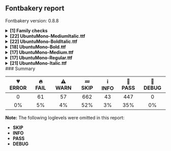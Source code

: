 ## Fontbakery report

Fontbakery version: 0.8.8

<details><summary><b>[1] Family checks</b></summary><div><details><summary>⚠ <b>WARN:</b> Make sure all font files have the same version value. (<a href="https://font-bakery.readthedocs.io/en/latest/fontbakery/profiles/head.html#com.google.fonts/check/family/equal_font_versions">com.google.fonts/check/family/equal_font_versions</a>)</summary><div>


* ⚠ **WARN** Version info differs among font files of the same font project.
These were the version values found:
* fonts/ttf/UbuntuMono-MediumItalic.ttf: 0.00799560546875
* fonts/ttf/UbuntuMono-BoldItalic.ttf: 0.00799560546875
* fonts/ttf/UbuntuMono-Bold.ttf: 0.839996337890625
* fonts/ttf/UbuntuMono-Medium.ttf: 0.839996337890625
* fonts/ttf/UbuntuMono-Regular.ttf: 0.839996337890625
* fonts/ttf/UbuntuMono-Italic.ttf: 0.00799560546875
 [code: mismatch]
</div></details><br></div></details><details><summary><b>[22] UbuntuMono-MediumItalic.ttf</b></summary><div><details><summary>🔥 <b>FAIL:</b> Checking OS/2 fsType does not impose restrictions. (<a href="https://font-bakery.readthedocs.io/en/latest/fontbakery/profiles/googlefonts.html#com.google.fonts/check/fstype">com.google.fonts/check/fstype</a>)</summary><div>


* 🔥 **FAIL** In this font fsType is set to 8 meaning that:
The font may be embedded but must only be installed temporarily on other systems.

No such DRM restrictions can be enabled on the Google Fonts collection, so the fsType field must be set to zero (Installable Embedding) instead. [code: drm]
</div></details><details><summary>🔥 <b>FAIL:</b> Version format is correct in 'name' table? (<a href="https://font-bakery.readthedocs.io/en/latest/fontbakery/profiles/googlefonts.html#com.google.fonts/check/name/version_format">com.google.fonts/check/name/version_format</a>)</summary><div>


* 🔥 **FAIL** The NameID.VERSION_STRING (nameID=5) value must follow the pattern "Version X.Y" with X.Y greater than or equal to 1.000. Current version string is: "Version 0.80; ttfautohint (v1.8.4.7-5d5b)" [code: bad-version-strings]
</div></details><details><summary>🔥 <b>FAIL:</b> Copyright notices match canonical pattern in fonts (<a href="https://font-bakery.readthedocs.io/en/latest/fontbakery/profiles/googlefonts.html#com.google.fonts/check/font_copyright">com.google.fonts/check/font_copyright</a>)</summary><div>


* 🔥 **FAIL** Name Table entry: Copyright notices should match a pattern similar to: "Copyright 2019 The Familyname Project Authors (git url)"
But instead we have got:
"Copyright 2011 Canonical Ltd.  Licensed under the Ubuntu Font Licence 1.0" [code: bad-notice-format]
</div></details><details><summary>🔥 <b>FAIL:</b> Check name table: FONT_FAMILY_NAME entries. (<a href="https://font-bakery.readthedocs.io/en/latest/fontbakery/profiles/googlefonts.html#com.google.fonts/check/name/familyname">com.google.fonts/check/name/familyname</a>)</summary><div>


* 🔥 **FAIL** Entry [FONT_FAMILY_NAME(1):WINDOWS(3)] on the "name" table: Expected "Ubuntu Mono Medium" but got "Ubuntu Mono Italic Medium". [code: mismatch]
</div></details><details><summary>🔥 <b>FAIL:</b> Check name table: FULL_FONT_NAME entries. (<a href="https://font-bakery.readthedocs.io/en/latest/fontbakery/profiles/googlefonts.html#com.google.fonts/check/name/fullfontname">com.google.fonts/check/name/fullfontname</a>)</summary><div>


* 🔥 **FAIL** [FULL_FONT_NAME(4):WINDOWS(3)]
Expected: "Ubuntu Mono Medium Italic"
But got:  "Ubuntu Mono Italic Medium Italic" [code: bad-entry]
</div></details><details><summary>🔥 <b>FAIL:</b> Check name table: POSTSCRIPT_NAME entries. (<a href="https://font-bakery.readthedocs.io/en/latest/fontbakery/profiles/googlefonts.html#com.google.fonts/check/name/postscriptname">com.google.fonts/check/name/postscriptname</a>)</summary><div>


* 🔥 **FAIL** [POSTSCRIPT_NAME(6):WINDOWS(3)]
Expected: "UbuntuMono-MediumItalic"
But got:  "UbuntuMonoItalic-MediumItalic" [code: bad-entry]
</div></details><details><summary>🔥 <b>FAIL:</b> Check name table: TYPOGRAPHIC_FAMILY_NAME entries. (<a href="https://font-bakery.readthedocs.io/en/latest/fontbakery/profiles/googlefonts.html#com.google.fonts/check/name/typographicfamilyname">com.google.fonts/check/name/typographicfamilyname</a>)</summary><div>


* 🔥 **FAIL** [TYPOGRAPHIC_FAMILY_NAME(16):WINDOWS(3)]
Expected: "Ubuntu Mono"
But got:  "Ubuntu Mono Italic". [code: non-ribbi-bad-value]
</div></details><details><summary>🔥 <b>FAIL:</b> Check if the vertical metrics of a family are similar to the same family hosted on Google Fonts. (<a href="https://font-bakery.readthedocs.io/en/latest/fontbakery/profiles/googlefonts.html#com.google.fonts/check/vertical_metrics_regressions">com.google.fonts/check/vertical_metrics_regressions</a>)</summary><div>


* 🔥 **FAIL** Ubuntu Mono Regular: OS/2 sTypoAscender is 693 when it should be 830 [code: bad-typo-ascender]
* 🔥 **FAIL** Ubuntu Mono Regular: OS/2 sTypoDescender is -165 when it should be -170 [code: bad-typo-descender]
</div></details><details><summary>🔥 <b>FAIL:</b> OS/2.fsSelection bit 7 (USE_TYPO_METRICS) is set in all fonts. (<a href="https://font-bakery.readthedocs.io/en/latest/fontbakery/profiles/googlefonts.html#com.google.fonts/check/os2/use_typo_metrics">com.google.fonts/check/os2/use_typo_metrics</a>)</summary><div>


* 🔥 **FAIL** OS/2.fsSelection bit 7 (USE_TYPO_METRICS) wasNOT set in the following fonts: ['fonts/ttf/UbuntuMono-MediumItalic.ttf', 'fonts/ttf/UbuntuMono-BoldItalic.ttf', 'fonts/ttf/UbuntuMono-Bold.ttf', 'fonts/ttf/UbuntuMono-Medium.ttf', 'fonts/ttf/UbuntuMono-Regular.ttf', 'fonts/ttf/UbuntuMono-Italic.ttf']. [code: missing-os2-fsselection-bit7]
</div></details><details><summary>🔥 <b>FAIL:</b> Checking OS/2 usWinAscent & usWinDescent. (<a href="https://font-bakery.readthedocs.io/en/latest/fontbakery/profiles/universal.html#com.google.fonts/check/family/win_ascent_and_descent">com.google.fonts/check/family/win_ascent_and_descent</a>)</summary><div>


* 🔥 **FAIL** OS/2.usWinAscent value should be equal or greater than 852, but got 830 instead [code: ascent]
* 🔥 **FAIL** OS/2.usWinDescent value should be equal or greater than 172, but got 170 instead. [code: descent]
</div></details><details><summary>🔥 <b>FAIL:</b> Checking OS/2 Metrics match hhea Metrics. (<a href="https://font-bakery.readthedocs.io/en/latest/fontbakery/profiles/universal.html#com.google.fonts/check/os2_metrics_match_hhea">com.google.fonts/check/os2_metrics_match_hhea</a>)</summary><div>


* 🔥 **FAIL** OS/2 sTypoAscender (693) and hhea ascent (830) must be equal. [code: ascender]
</div></details><details><summary>🔥 <b>FAIL:</b> Checking font version fields (head and name table). (<a href="https://font-bakery.readthedocs.io/en/latest/fontbakery/profiles/head.html#com.google.fonts/check/font_version">com.google.fonts/check/font_version</a>)</summary><div>


* 🔥 **FAIL** head version is "0.00800" while name version string (for platform 3, encoding 1) is "Version 0.80; ttfautohint (v1.8.4.7-5d5b)". [code: mismatch]
</div></details><details><summary>🔥 <b>FAIL:</b> Checking correctness of monospaced metadata. (<a href="https://font-bakery.readthedocs.io/en/latest/fontbakery/profiles/name.html#com.google.fonts/check/monospace">com.google.fonts/check/monospace</a>)</summary><div>


* 🔥 **FAIL** On monospaced fonts, the value of post.isFixedPitch must be set to a non-zero value (meaning 'fixed width monospaced'), but got 0 instead. [code: mono-bad-post-isFixedPitch]
* 🔥 **FAIL** The PANOSE numbers are incorrect for a monospaced font. Note: Family Type is set to 0, which does not seem right. [code: mono-bad-panose]
</div></details><details><summary>⚠ <b>WARN:</b> Combined length of family and style must not exceed 27 characters. (<a href="https://font-bakery.readthedocs.io/en/latest/fontbakery/profiles/googlefonts.html#com.google.fonts/check/name/family_and_style_max_length">com.google.fonts/check/name/family_and_style_max_length</a>)</summary><div>


* ⚠ **WARN** The combined length of family and style exceeds 27 chars in the following 'WINDOWS' entries:
 FONT_FAMILY_NAME = 'Ubuntu Mono Italic Medium' / SUBFAMILY_NAME = 'Italic'

Please take a look at the conversation at https://github.com/googlefonts/fontbakery/issues/2179 in order to understand the reasoning behind these name table records max-length criteria. [code: too-long]
</div></details><details><summary>⚠ <b>WARN:</b> Ensure fonts have ScriptLangTags declared on the 'meta' table. (<a href="https://font-bakery.readthedocs.io/en/latest/fontbakery/profiles/googlefonts.html#com.google.fonts/check/meta/script_lang_tags">com.google.fonts/check/meta/script_lang_tags</a>)</summary><div>


* ⚠ **WARN** This font file does not have a 'meta' table. [code: lacks-meta-table]
</div></details><details><summary>⚠ <b>WARN:</b> Check font contains no unreachable glyphs (<a href="https://font-bakery.readthedocs.io/en/latest/fontbakery/profiles/universal.html#com.google.fonts/check/unreachable_glyphs">com.google.fonts/check/unreachable_glyphs</a>)</summary><div>


* ⚠ **WARN** The following glyphs could not be reached by codepoint or substitution rules:
	- uni1F8E.alt
	- uni1F9C.alt
	- kgreenlandic.case
	- Questiondown
	- circumflex.asc
	- uni256A.001
	- uni1F8C.alt
	- uni1FAC.alt
	- uni1FCC.alt
	- uni1F88.alt 
	- And 52 more.

Use -F or --full-lists to disable shortening of long lists.
 [code: unreachable-glyphs]
</div></details><details><summary>⚠ <b>WARN:</b> Check if each glyph has the recommended amount of contours. (<a href="https://font-bakery.readthedocs.io/en/latest/fontbakery/profiles/universal.html#com.google.fonts/check/contour_count">com.google.fonts/check/contour_count</a>)</summary><div>


* ⚠ **WARN** This font has a 'Soft Hyphen' character (codepoint 0x00AD) which is supposed to be zero-width and invisible, and is used to mark a hyphenation possibility within a word in the absence of or overriding dictionary hyphenation. It is mostly an obsolete mechanism now, and the character is only included in fonts for legacy codepage coverage. [code: softhyphen]
* ⚠ **WARN** This check inspects the glyph outlines and detects the total number of contours in each of them. The expected values are infered from the typical ammounts of contours observed in a large collection of reference font families. The divergences listed below may simply indicate a significantly different design on some of your glyphs. On the other hand, some of these may flag actual bugs in the font such as glyphs mapped to an incorrect codepoint. Please consider reviewing the design and codepoint assignment of these to make sure they are correct.

The following glyphs do not have the recommended number of contours:

	- Glyph name: uni00AD	Contours detected: 1	Expected: 0 
	- And Glyph name: uni00AD	Contours detected: 1	Expected: 0
 [code: contour-count]
</div></details><details><summary>⚠ <b>WARN:</b> Checking Vertical Metric Linegaps. (<a href="https://font-bakery.readthedocs.io/en/latest/fontbakery/profiles/hhea.html#com.google.fonts/check/linegaps">com.google.fonts/check/linegaps</a>)</summary><div>


* ⚠ **WARN** OS/2 sTypoLineGap is not equal to 0. [code: OS/2]
</div></details><details><summary>⚠ <b>WARN:</b> Check glyphs in mark glyph class are non-spacing. (<a href="https://font-bakery.readthedocs.io/en/latest/fontbakery/profiles/gdef.html#com.google.fonts/check/gdef_spacing_marks">com.google.fonts/check/gdef_spacing_marks</a>)</summary><div>


* ⚠ **WARN** The following spacing glyphs may be in the GDEF mark glyph class by mistake:
	 breve_inverted (U+0311) [code: spacing-mark-glyphs]
</div></details><details><summary>⚠ <b>WARN:</b> Does GPOS table have kerning information? This check skips monospaced fonts as defined by post.isFixedPitch value (<a href="https://font-bakery.readthedocs.io/en/latest/fontbakery/profiles/gpos.html#com.google.fonts/check/gpos_kerning_info">com.google.fonts/check/gpos_kerning_info</a>)</summary><div>


* ⚠ **WARN** GPOS table lacks kerning information. [code: lacks-kern-info]
</div></details><details><summary>⚠ <b>WARN:</b> Do any segments have colinear vectors? (<a href="https://font-bakery.readthedocs.io/en/latest/fontbakery/profiles/<Section: Outline Correctness Checks>.html#com.google.fonts/check/outline_colinear_vectors">com.google.fonts/check/outline_colinear_vectors</a>)</summary><div>


* ⚠ **WARN** The following glyphs have colinear vectors:
	* uni01CA (U+01CA): L<<175.0,412.0>--<140.0,252.0>> -> L<<140.0,252.0>--<79.0,0.0>>
	* uni01CA (U+01CA): L<<233.0,223.0>--<267.0,382.0>> -> L<<267.0,382.0>--<324.0,619.0>>
	* uni01CB (U+01CB): L<<184.0,412.0>--<149.0,250.0>> -> L<<149.0,250.0>--<88.0,0.0>> and uni01CB (U+01CB): L<<242.0,223.0>--<275.0,377.0>> -> L<<275.0,377.0>--<333.0,619.0>> [code: found-colinear-vectors]
</div></details><details><summary>⚠ <b>WARN:</b> Do outlines contain any jaggy segments? (<a href="https://font-bakery.readthedocs.io/en/latest/fontbakery/profiles/<Section: Outline Correctness Checks>.html#com.google.fonts/check/outline_jaggy_segments">com.google.fonts/check/outline_jaggy_segments</a>)</summary><div>


* ⚠ **WARN** The following glyphs have jaggy segments:
	* uni01CA (U+01CA): B<<175.5,269.5>-<175.0,335.0>-<175.0,412.0>>/L<<175.0,412.0>--<140.0,252.0>> = 12.33908727832618
	* uni01CA (U+01CA): L<<223.0,619.0>--<233.0,223.0>>/L<<233.0,223.0>--<267.0,382.0>> = 13.516701175961831
	* uni01CB (U+01CB): B<<184.5,269.5>-<184.0,335.0>-<184.0,412.0>>/L<<184.0,412.0>--<149.0,250.0>> = 12.19133647060236 and uni01CB (U+01CB): L<<232.0,619.0>--<242.0,223.0>>/L<<242.0,223.0>--<275.0,377.0>> = 13.541312763586014 [code: found-jaggy-segments]
</div></details><br></div></details><details><summary><b>[22] UbuntuMono-BoldItalic.ttf</b></summary><div><details><summary>🔥 <b>FAIL:</b> Checking OS/2 fsType does not impose restrictions. (<a href="https://font-bakery.readthedocs.io/en/latest/fontbakery/profiles/googlefonts.html#com.google.fonts/check/fstype">com.google.fonts/check/fstype</a>)</summary><div>


* 🔥 **FAIL** In this font fsType is set to 8 meaning that:
The font may be embedded but must only be installed temporarily on other systems.

No such DRM restrictions can be enabled on the Google Fonts collection, so the fsType field must be set to zero (Installable Embedding) instead. [code: drm]
</div></details><details><summary>🔥 <b>FAIL:</b> Version format is correct in 'name' table? (<a href="https://font-bakery.readthedocs.io/en/latest/fontbakery/profiles/googlefonts.html#com.google.fonts/check/name/version_format">com.google.fonts/check/name/version_format</a>)</summary><div>


* 🔥 **FAIL** The NameID.VERSION_STRING (nameID=5) value must follow the pattern "Version X.Y" with X.Y greater than or equal to 1.000. Current version string is: "Version 0.80; ttfautohint (v1.8.4.7-5d5b)" [code: bad-version-strings]
</div></details><details><summary>🔥 <b>FAIL:</b> Copyright notices match canonical pattern in fonts (<a href="https://font-bakery.readthedocs.io/en/latest/fontbakery/profiles/googlefonts.html#com.google.fonts/check/font_copyright">com.google.fonts/check/font_copyright</a>)</summary><div>


* 🔥 **FAIL** Name Table entry: Copyright notices should match a pattern similar to: "Copyright 2019 The Familyname Project Authors (git url)"
But instead we have got:
"Copyright 2011 Canonical Ltd.  Licensed under the Ubuntu Font Licence 1.0" [code: bad-notice-format]
</div></details><details><summary>🔥 <b>FAIL:</b> Check name table: FONT_FAMILY_NAME entries. (<a href="https://font-bakery.readthedocs.io/en/latest/fontbakery/profiles/googlefonts.html#com.google.fonts/check/name/familyname">com.google.fonts/check/name/familyname</a>)</summary><div>


* 🔥 **FAIL** Entry [FONT_FAMILY_NAME(1):WINDOWS(3)] on the "name" table: Expected "Ubuntu Mono" but got "Ubuntu Mono Italic". [code: mismatch]
</div></details><details><summary>🔥 <b>FAIL:</b> Check name table: FULL_FONT_NAME entries. (<a href="https://font-bakery.readthedocs.io/en/latest/fontbakery/profiles/googlefonts.html#com.google.fonts/check/name/fullfontname">com.google.fonts/check/name/fullfontname</a>)</summary><div>


* 🔥 **FAIL** [FULL_FONT_NAME(4):WINDOWS(3)]
Expected: "Ubuntu Mono Bold Italic"
But got:  "Ubuntu Mono Italic Bold Italic" [code: bad-entry]
</div></details><details><summary>🔥 <b>FAIL:</b> Check name table: POSTSCRIPT_NAME entries. (<a href="https://font-bakery.readthedocs.io/en/latest/fontbakery/profiles/googlefonts.html#com.google.fonts/check/name/postscriptname">com.google.fonts/check/name/postscriptname</a>)</summary><div>


* 🔥 **FAIL** [POSTSCRIPT_NAME(6):WINDOWS(3)]
Expected: "UbuntuMono-BoldItalic"
But got:  "UbuntuMonoItalic-BoldItalic" [code: bad-entry]
</div></details><details><summary>🔥 <b>FAIL:</b> Check if the vertical metrics of a family are similar to the same family hosted on Google Fonts. (<a href="https://font-bakery.readthedocs.io/en/latest/fontbakery/profiles/googlefonts.html#com.google.fonts/check/vertical_metrics_regressions">com.google.fonts/check/vertical_metrics_regressions</a>)</summary><div>


* 🔥 **FAIL** Ubuntu Mono Regular: OS/2 sTypoAscender is 693 when it should be 830 [code: bad-typo-ascender]
* 🔥 **FAIL** Ubuntu Mono Regular: OS/2 sTypoDescender is -165 when it should be -170 [code: bad-typo-descender]
</div></details><details><summary>🔥 <b>FAIL:</b> OS/2.fsSelection bit 7 (USE_TYPO_METRICS) is set in all fonts. (<a href="https://font-bakery.readthedocs.io/en/latest/fontbakery/profiles/googlefonts.html#com.google.fonts/check/os2/use_typo_metrics">com.google.fonts/check/os2/use_typo_metrics</a>)</summary><div>


* 🔥 **FAIL** OS/2.fsSelection bit 7 (USE_TYPO_METRICS) wasNOT set in the following fonts: ['fonts/ttf/UbuntuMono-MediumItalic.ttf', 'fonts/ttf/UbuntuMono-BoldItalic.ttf', 'fonts/ttf/UbuntuMono-Bold.ttf', 'fonts/ttf/UbuntuMono-Medium.ttf', 'fonts/ttf/UbuntuMono-Regular.ttf', 'fonts/ttf/UbuntuMono-Italic.ttf']. [code: missing-os2-fsselection-bit7]
</div></details><details><summary>🔥 <b>FAIL:</b> Checking OS/2 usWinAscent & usWinDescent. (<a href="https://font-bakery.readthedocs.io/en/latest/fontbakery/profiles/universal.html#com.google.fonts/check/family/win_ascent_and_descent">com.google.fonts/check/family/win_ascent_and_descent</a>)</summary><div>


* 🔥 **FAIL** OS/2.usWinAscent value should be equal or greater than 852, but got 830 instead [code: ascent]
* 🔥 **FAIL** OS/2.usWinDescent value should be equal or greater than 172, but got 170 instead. [code: descent]
</div></details><details><summary>🔥 <b>FAIL:</b> Checking OS/2 Metrics match hhea Metrics. (<a href="https://font-bakery.readthedocs.io/en/latest/fontbakery/profiles/universal.html#com.google.fonts/check/os2_metrics_match_hhea">com.google.fonts/check/os2_metrics_match_hhea</a>)</summary><div>


* 🔥 **FAIL** OS/2 sTypoAscender (693) and hhea ascent (830) must be equal. [code: ascender]
</div></details><details><summary>🔥 <b>FAIL:</b> Checking font version fields (head and name table). (<a href="https://font-bakery.readthedocs.io/en/latest/fontbakery/profiles/head.html#com.google.fonts/check/font_version">com.google.fonts/check/font_version</a>)</summary><div>


* 🔥 **FAIL** head version is "0.00800" while name version string (for platform 3, encoding 1) is "Version 0.80; ttfautohint (v1.8.4.7-5d5b)". [code: mismatch]
</div></details><details><summary>🔥 <b>FAIL:</b> Checking correctness of monospaced metadata. (<a href="https://font-bakery.readthedocs.io/en/latest/fontbakery/profiles/name.html#com.google.fonts/check/monospace">com.google.fonts/check/monospace</a>)</summary><div>


* 🔥 **FAIL** On monospaced fonts, the value of post.isFixedPitch must be set to a non-zero value (meaning 'fixed width monospaced'), but got 0 instead. [code: mono-bad-post-isFixedPitch]
* 🔥 **FAIL** The PANOSE numbers are incorrect for a monospaced font. Note: Family Type is set to 0, which does not seem right. [code: mono-bad-panose]
</div></details><details><summary>⚠ <b>WARN:</b> Glyphs are similiar to Google Fonts version? (<a href="https://font-bakery.readthedocs.io/en/latest/fontbakery/profiles/googlefonts.html#com.google.fonts/check/production_glyphs_similarity">com.google.fonts/check/production_glyphs_similarity</a>)</summary><div>


* ⚠ **WARN** Following glyphs differ greatly from Google Fonts version:
	* uniEFFD
</div></details><details><summary>⚠ <b>WARN:</b> Combined length of family and style must not exceed 27 characters. (<a href="https://font-bakery.readthedocs.io/en/latest/fontbakery/profiles/googlefonts.html#com.google.fonts/check/name/family_and_style_max_length">com.google.fonts/check/name/family_and_style_max_length</a>)</summary><div>


* ⚠ **WARN** The combined length of family and style exceeds 27 chars in the following 'WINDOWS' entries:
 FONT_FAMILY_NAME = 'Ubuntu Mono Italic' / SUBFAMILY_NAME = 'Bold Italic'

Please take a look at the conversation at https://github.com/googlefonts/fontbakery/issues/2179 in order to understand the reasoning behind these name table records max-length criteria. [code: too-long]
</div></details><details><summary>⚠ <b>WARN:</b> Ensure fonts have ScriptLangTags declared on the 'meta' table. (<a href="https://font-bakery.readthedocs.io/en/latest/fontbakery/profiles/googlefonts.html#com.google.fonts/check/meta/script_lang_tags">com.google.fonts/check/meta/script_lang_tags</a>)</summary><div>


* ⚠ **WARN** This font file does not have a 'meta' table. [code: lacks-meta-table]
</div></details><details><summary>⚠ <b>WARN:</b> Check font contains no unreachable glyphs (<a href="https://font-bakery.readthedocs.io/en/latest/fontbakery/profiles/universal.html#com.google.fonts/check/unreachable_glyphs">com.google.fonts/check/unreachable_glyphs</a>)</summary><div>


* ⚠ **WARN** The following glyphs could not be reached by codepoint or substitution rules:
	- uni1F8E.alt
	- uni1F9C.alt
	- kgreenlandic.case
	- Questiondown
	- circumflex.asc
	- uni256A.001
	- uni1F8C.alt
	- uni1FAC.alt
	- uni1FCC.alt
	- uni1F88.alt 
	- And 52 more.

Use -F or --full-lists to disable shortening of long lists.
 [code: unreachable-glyphs]
</div></details><details><summary>⚠ <b>WARN:</b> Check if each glyph has the recommended amount of contours. (<a href="https://font-bakery.readthedocs.io/en/latest/fontbakery/profiles/universal.html#com.google.fonts/check/contour_count">com.google.fonts/check/contour_count</a>)</summary><div>


* ⚠ **WARN** This font has a 'Soft Hyphen' character (codepoint 0x00AD) which is supposed to be zero-width and invisible, and is used to mark a hyphenation possibility within a word in the absence of or overriding dictionary hyphenation. It is mostly an obsolete mechanism now, and the character is only included in fonts for legacy codepage coverage. [code: softhyphen]
* ⚠ **WARN** This check inspects the glyph outlines and detects the total number of contours in each of them. The expected values are infered from the typical ammounts of contours observed in a large collection of reference font families. The divergences listed below may simply indicate a significantly different design on some of your glyphs. On the other hand, some of these may flag actual bugs in the font such as glyphs mapped to an incorrect codepoint. Please consider reviewing the design and codepoint assignment of these to make sure they are correct.

The following glyphs do not have the recommended number of contours:

	- Glyph name: uni00AD	Contours detected: 1	Expected: 0 
	- And Glyph name: uni00AD	Contours detected: 1	Expected: 0
 [code: contour-count]
</div></details><details><summary>⚠ <b>WARN:</b> Checking Vertical Metric Linegaps. (<a href="https://font-bakery.readthedocs.io/en/latest/fontbakery/profiles/hhea.html#com.google.fonts/check/linegaps">com.google.fonts/check/linegaps</a>)</summary><div>


* ⚠ **WARN** OS/2 sTypoLineGap is not equal to 0. [code: OS/2]
</div></details><details><summary>⚠ <b>WARN:</b> Check glyphs in mark glyph class are non-spacing. (<a href="https://font-bakery.readthedocs.io/en/latest/fontbakery/profiles/gdef.html#com.google.fonts/check/gdef_spacing_marks">com.google.fonts/check/gdef_spacing_marks</a>)</summary><div>


* ⚠ **WARN** The following spacing glyphs may be in the GDEF mark glyph class by mistake:
	 breve_inverted (U+0311) [code: spacing-mark-glyphs]
</div></details><details><summary>⚠ <b>WARN:</b> Does GPOS table have kerning information? This check skips monospaced fonts as defined by post.isFixedPitch value (<a href="https://font-bakery.readthedocs.io/en/latest/fontbakery/profiles/gpos.html#com.google.fonts/check/gpos_kerning_info">com.google.fonts/check/gpos_kerning_info</a>)</summary><div>


* ⚠ **WARN** GPOS table lacks kerning information. [code: lacks-kern-info]
</div></details><details><summary>⚠ <b>WARN:</b> Do any segments have colinear vectors? (<a href="https://font-bakery.readthedocs.io/en/latest/fontbakery/profiles/<Section: Outline Correctness Checks>.html#com.google.fonts/check/outline_colinear_vectors">com.google.fonts/check/outline_colinear_vectors</a>)</summary><div>


* ⚠ **WARN** The following glyphs have colinear vectors:
	* uni01CA (U+01CA): L<<179.0,393.0>--<145.0,253.0>> -> L<<145.0,253.0>--<84.0,0.0>>
	* uni01CA (U+01CA): L<<227.0,256.0>--<260.0,396.0>> -> L<<260.0,396.0>--<313.0,619.0>>
	* uni01CB (U+01CB): L<<188.0,393.0>--<153.0,249.0>> -> L<<153.0,249.0>--<93.0,0.0>> and uni01CB (U+01CB): L<<236.0,256.0>--<267.0,386.0>> -> L<<267.0,386.0>--<322.0,619.0>> [code: found-colinear-vectors]
</div></details><details><summary>⚠ <b>WARN:</b> Do outlines contain any jaggy segments? (<a href="https://font-bakery.readthedocs.io/en/latest/fontbakery/profiles/<Section: Outline Correctness Checks>.html#com.google.fonts/check/outline_jaggy_segments">com.google.fonts/check/outline_jaggy_segments</a>)</summary><div>


* ⚠ **WARN** The following glyphs have jaggy segments:
	* M (U+004D): B<<409.0,243.5>-<440.0,365.0>-<471.0,486.0>>/L<<471.0,486.0>--<333.0,219.0>> = 12.962357976988338
	* Mu (U+039C): B<<409.0,243.5>-<440.0,365.0>-<471.0,486.0>>/L<<471.0,486.0>--<333.0,219.0>> = 12.962357976988338
	* W (U+0057): B<<206.5,376.5>-<176.0,255.0>-<145.0,133.0>>/B<<145.0,133.0>-<180.0,200.0>-<214.0,266.5>> = 13.324993848147084
	* Wacute (U+1E82): B<<206.5,376.5>-<176.0,255.0>-<145.0,133.0>>/B<<145.0,133.0>-<180.0,200.0>-<214.0,266.5>> = 13.324993848147084
	* Wcircumflex (U+0174): B<<206.5,376.5>-<176.0,255.0>-<145.0,133.0>>/B<<145.0,133.0>-<180.0,200.0>-<214.0,266.5>> = 13.324993848147084
	* Wdieresis (U+1E84): B<<206.5,376.5>-<176.0,255.0>-<145.0,133.0>>/B<<145.0,133.0>-<180.0,200.0>-<214.0,266.5>> = 13.324993848147084
	* Wgrave (U+1E80): B<<206.5,376.5>-<176.0,255.0>-<145.0,133.0>>/B<<145.0,133.0>-<180.0,200.0>-<214.0,266.5>> = 13.324993848147084
	* uni01CA (U+01CA): B<<176.0,284.5>-<177.0,332.0>-<179.0,393.0>>/L<<179.0,393.0>--<145.0,253.0>> = 11.772541687471604
	* uni01CB (U+01CB): B<<185.0,284.5>-<186.0,332.0>-<188.0,393.0>>/L<<188.0,393.0>--<153.0,249.0>> = 11.78327625962009
	* uni041C (U+041C): B<<409.0,243.5>-<440.0,365.0>-<471.0,486.0>>/L<<471.0,486.0>--<333.0,219.0>> = 12.962357976988338 and 11 more.

Use -F or --full-lists to disable shortening of long lists. [code: found-jaggy-segments]
</div></details><br></div></details><details><summary><b>[18] UbuntuMono-Bold.ttf</b></summary><div><details><summary>🔥 <b>FAIL:</b> Checking OS/2 fsType does not impose restrictions. (<a href="https://font-bakery.readthedocs.io/en/latest/fontbakery/profiles/googlefonts.html#com.google.fonts/check/fstype">com.google.fonts/check/fstype</a>)</summary><div>


* 🔥 **FAIL** In this font fsType is set to 8 meaning that:
The font may be embedded but must only be installed temporarily on other systems.

No such DRM restrictions can be enabled on the Google Fonts collection, so the fsType field must be set to zero (Installable Embedding) instead. [code: drm]
</div></details><details><summary>🔥 <b>FAIL:</b> Version format is correct in 'name' table? (<a href="https://font-bakery.readthedocs.io/en/latest/fontbakery/profiles/googlefonts.html#com.google.fonts/check/name/version_format">com.google.fonts/check/name/version_format</a>)</summary><div>


* 🔥 **FAIL** The NameID.VERSION_STRING (nameID=5) value must follow the pattern "Version X.Y" with X.Y greater than or equal to 1.000. Current version string is: "Version 0.840; ttfautohint (v1.8.4.7-5d5b)" [code: bad-version-strings]
</div></details><details><summary>🔥 <b>FAIL:</b> Copyright notices match canonical pattern in fonts (<a href="https://font-bakery.readthedocs.io/en/latest/fontbakery/profiles/googlefonts.html#com.google.fonts/check/font_copyright">com.google.fonts/check/font_copyright</a>)</summary><div>


* 🔥 **FAIL** Name Table entry: Copyright notices should match a pattern similar to: "Copyright 2019 The Familyname Project Authors (git url)"
But instead we have got:
"Copyright 2011 Canonical Ltd.  Licensed under the Ubuntu Font Licence 1.0" [code: bad-notice-format]
</div></details><details><summary>🔥 <b>FAIL:</b> Check if the vertical metrics of a family are similar to the same family hosted on Google Fonts. (<a href="https://font-bakery.readthedocs.io/en/latest/fontbakery/profiles/googlefonts.html#com.google.fonts/check/vertical_metrics_regressions">com.google.fonts/check/vertical_metrics_regressions</a>)</summary><div>


* 🔥 **FAIL** Ubuntu Mono Regular: OS/2 sTypoAscender is 693 when it should be 830 [code: bad-typo-ascender]
* 🔥 **FAIL** Ubuntu Mono Regular: OS/2 sTypoDescender is -165 when it should be -170 [code: bad-typo-descender]
</div></details><details><summary>🔥 <b>FAIL:</b> OS/2.fsSelection bit 7 (USE_TYPO_METRICS) is set in all fonts. (<a href="https://font-bakery.readthedocs.io/en/latest/fontbakery/profiles/googlefonts.html#com.google.fonts/check/os2/use_typo_metrics">com.google.fonts/check/os2/use_typo_metrics</a>)</summary><div>


* 🔥 **FAIL** OS/2.fsSelection bit 7 (USE_TYPO_METRICS) wasNOT set in the following fonts: ['fonts/ttf/UbuntuMono-MediumItalic.ttf', 'fonts/ttf/UbuntuMono-BoldItalic.ttf', 'fonts/ttf/UbuntuMono-Bold.ttf', 'fonts/ttf/UbuntuMono-Medium.ttf', 'fonts/ttf/UbuntuMono-Regular.ttf', 'fonts/ttf/UbuntuMono-Italic.ttf']. [code: missing-os2-fsselection-bit7]
</div></details><details><summary>🔥 <b>FAIL:</b> Checking OS/2 usWinAscent & usWinDescent. (<a href="https://font-bakery.readthedocs.io/en/latest/fontbakery/profiles/universal.html#com.google.fonts/check/family/win_ascent_and_descent">com.google.fonts/check/family/win_ascent_and_descent</a>)</summary><div>


* 🔥 **FAIL** OS/2.usWinAscent value should be equal or greater than 852, but got 830 instead [code: ascent]
* 🔥 **FAIL** OS/2.usWinDescent value should be equal or greater than 172, but got 170 instead. [code: descent]
</div></details><details><summary>🔥 <b>FAIL:</b> Checking OS/2 Metrics match hhea Metrics. (<a href="https://font-bakery.readthedocs.io/en/latest/fontbakery/profiles/universal.html#com.google.fonts/check/os2_metrics_match_hhea">com.google.fonts/check/os2_metrics_match_hhea</a>)</summary><div>


* 🔥 **FAIL** OS/2 sTypoAscender (693) and hhea ascent (830) must be equal. [code: ascender]
</div></details><details><summary>🔥 <b>FAIL:</b> Checking correctness of monospaced metadata. (<a href="https://font-bakery.readthedocs.io/en/latest/fontbakery/profiles/name.html#com.google.fonts/check/monospace">com.google.fonts/check/monospace</a>)</summary><div>


* 🔥 **FAIL** On monospaced fonts, the value of post.isFixedPitch must be set to a non-zero value (meaning 'fixed width monospaced'), but got 0 instead. [code: mono-bad-post-isFixedPitch]
* 🔥 **FAIL** The PANOSE numbers are incorrect for a monospaced font. Note: Family Type is set to 0, which does not seem right. [code: mono-bad-panose]
</div></details><details><summary>⚠ <b>WARN:</b> Glyphs are similiar to Google Fonts version? (<a href="https://font-bakery.readthedocs.io/en/latest/fontbakery/profiles/googlefonts.html#com.google.fonts/check/production_glyphs_similarity">com.google.fonts/check/production_glyphs_similarity</a>)</summary><div>


* ⚠ **WARN** Following glyphs differ greatly from Google Fonts version:
	* uni04B4 and uniEFFD
</div></details><details><summary>⚠ <b>WARN:</b> Ensure fonts have ScriptLangTags declared on the 'meta' table. (<a href="https://font-bakery.readthedocs.io/en/latest/fontbakery/profiles/googlefonts.html#com.google.fonts/check/meta/script_lang_tags">com.google.fonts/check/meta/script_lang_tags</a>)</summary><div>


* ⚠ **WARN** This font file does not have a 'meta' table. [code: lacks-meta-table]
</div></details><details><summary>⚠ <b>WARN:</b> Check font contains no unreachable glyphs (<a href="https://font-bakery.readthedocs.io/en/latest/fontbakery/profiles/universal.html#com.google.fonts/check/unreachable_glyphs">com.google.fonts/check/unreachable_glyphs</a>)</summary><div>


* ⚠ **WARN** The following glyphs could not be reached by codepoint or substitution rules:
	- uni1F8E.alt
	- uni1F9C.alt
	- kgreenlandic.case
	- Questiondown
	- circumflex.asc
	- uni256A.001
	- uni1F8C.alt
	- uni1FAC.alt
	- uni1FCC.alt
	- uni1F88.alt 
	- And 47 more.

Use -F or --full-lists to disable shortening of long lists.
 [code: unreachable-glyphs]
</div></details><details><summary>⚠ <b>WARN:</b> Check if each glyph has the recommended amount of contours. (<a href="https://font-bakery.readthedocs.io/en/latest/fontbakery/profiles/universal.html#com.google.fonts/check/contour_count">com.google.fonts/check/contour_count</a>)</summary><div>


* ⚠ **WARN** This font has a 'Soft Hyphen' character (codepoint 0x00AD) which is supposed to be zero-width and invisible, and is used to mark a hyphenation possibility within a word in the absence of or overriding dictionary hyphenation. It is mostly an obsolete mechanism now, and the character is only included in fonts for legacy codepage coverage. [code: softhyphen]
* ⚠ **WARN** This check inspects the glyph outlines and detects the total number of contours in each of them. The expected values are infered from the typical ammounts of contours observed in a large collection of reference font families. The divergences listed below may simply indicate a significantly different design on some of your glyphs. On the other hand, some of these may flag actual bugs in the font such as glyphs mapped to an incorrect codepoint. Please consider reviewing the design and codepoint assignment of these to make sure they are correct.

The following glyphs do not have the recommended number of contours:

	- Glyph name: uni00AD	Contours detected: 1	Expected: 0 
	- And Glyph name: uni00AD	Contours detected: 1	Expected: 0
 [code: contour-count]
</div></details><details><summary>⚠ <b>WARN:</b> Checking Vertical Metric Linegaps. (<a href="https://font-bakery.readthedocs.io/en/latest/fontbakery/profiles/hhea.html#com.google.fonts/check/linegaps">com.google.fonts/check/linegaps</a>)</summary><div>


* ⚠ **WARN** OS/2 sTypoLineGap is not equal to 0. [code: OS/2]
</div></details><details><summary>⚠ <b>WARN:</b> Check glyphs in mark glyph class are non-spacing. (<a href="https://font-bakery.readthedocs.io/en/latest/fontbakery/profiles/gdef.html#com.google.fonts/check/gdef_spacing_marks">com.google.fonts/check/gdef_spacing_marks</a>)</summary><div>


* ⚠ **WARN** The following spacing glyphs may be in the GDEF mark glyph class by mistake:
	 breve_inverted (U+0311) [code: spacing-mark-glyphs]
</div></details><details><summary>⚠ <b>WARN:</b> Does GPOS table have kerning information? This check skips monospaced fonts as defined by post.isFixedPitch value (<a href="https://font-bakery.readthedocs.io/en/latest/fontbakery/profiles/gpos.html#com.google.fonts/check/gpos_kerning_info">com.google.fonts/check/gpos_kerning_info</a>)</summary><div>


* ⚠ **WARN** GPOS table lacks kerning information. [code: lacks-kern-info]
</div></details><details><summary>⚠ <b>WARN:</b> Are any segments inordinately short? (<a href="https://font-bakery.readthedocs.io/en/latest/fontbakery/profiles/<Section: Outline Correctness Checks>.html#com.google.fonts/check/outline_short_segments">com.google.fonts/check/outline_short_segments</a>)</summary><div>


* ⚠ **WARN** The following glyphs have segments which seem very short:
	* question (U+003F) contains a short segment B<<166.0,225.0>-<165.0,229.0>-<165.0,232.5>>
	* question (U+003F) contains a short segment B<<165.0,232.5>-<165.0,236.0>-<165.0,240.0>>
	* at (U+0040) contains a short segment B<<316.0,444.0>-<327.0,444.0>-<338.5,442.5>>
	* m (U+006D) contains a short segment B<<160.0,373.0>-<154.0,373.0>-<145.5,372.0>>
	* m (U+006D) contains a short segment B<<145.5,372.0>-<137.0,371.0>-<129.0,369.0>>
	* questiondown (U+00BF) contains a short segment B<<337.0,229.0>-<338.0,225.0>-<338.0,221.5>>
	* questiondown (U+00BF) contains a short segment B<<338.0,221.5>-<338.0,218.0>-<338.0,214.0>>
	* ccedilla (U+00E7) contains a short segment B<<305.0,-11.0>-<304.0,-14.0>-<303.0,-17.5>>
	* ccedilla (U+00E7) contains a short segment B<<303.0,-17.5>-<302.0,-21.0>-<300.0,-24.0>>
	* Eogonek (U+0118) contains a short segment B<<395.0,-81.0>-<395.0,-91.0>-<400.5,-98.0>> and 84 more.

Use -F or --full-lists to disable shortening of long lists. [code: found-short-segments]
</div></details><details><summary>⚠ <b>WARN:</b> Do outlines contain any jaggy segments? (<a href="https://font-bakery.readthedocs.io/en/latest/fontbakery/profiles/<Section: Outline Correctness Checks>.html#com.google.fonts/check/outline_jaggy_segments">com.google.fonts/check/outline_jaggy_segments</a>)</summary><div>


* ⚠ **WARN** The following glyphs have jaggy segments:
	* AE (U+00C6): L<<255.0,245.0>--<255.0,536.0>>/B<<255.0,536.0>-<238.0,468.0>-<221.0,398.0>> = 14.036243467926457
	* AEacute (U+01FC): L<<255.0,245.0>--<255.0,536.0>>/B<<255.0,536.0>-<238.0,468.0>-<221.0,398.0>> = 14.036243467926457
	* uni01CA (U+01CA): B<<129.0,284.5>-<118.0,332.0>-<105.0,393.0>>/L<<105.0,393.0>--<105.0,0.0>> = 12.030596096537845
	* uni01CB (U+01CB): B<<129.0,284.5>-<118.0,332.0>-<105.0,393.0>>/L<<105.0,393.0>--<105.0,0.0>> = 12.030596096537845
	* uni01E2 (U+01E2): L<<255.0,245.0>--<255.0,536.0>>/B<<255.0,536.0>-<238.0,468.0>-<221.0,398.0>> = 14.036243467926457
	* uni04CD (U+04CD): L<<196.0,219.0>--<136.0,481.0>>/L<<136.0,481.0>--<136.0,0.0>> = 12.898751104164447
	* uni04CE (U+04CE): B<<166.0,198.0>-<151.0,265.0>-<137.0,332.0>>/L<<137.0,332.0>--<137.0,0.0>> = 11.80243420778352
	* uni04CE (U+04CE): L<<353.0,0.0>--<353.0,332.0>>/B<<353.0,332.0>-<336.0,265.0>-<318.5,198.0>> = 14.237280465761073 and uni04D4 (U+04D4): L<<255.0,245.0>--<255.0,536.0>>/B<<255.0,536.0>-<238.0,468.0>-<221.0,398.0>> = 14.036243467926457 [code: found-jaggy-segments]
</div></details><details><summary>⚠ <b>WARN:</b> Do outlines contain any semi-vertical or semi-horizontal lines? (<a href="https://font-bakery.readthedocs.io/en/latest/fontbakery/profiles/<Section: Outline Correctness Checks>.html#com.google.fonts/check/outline_semi_vertical">com.google.fonts/check/outline_semi_vertical</a>)</summary><div>


* ⚠ **WARN** The following glyphs have semi-vertical/semi-horizontal lines:
 * kgreenlandic (U+0138): L<<63.0,469.0>--<187.0,470.0>> [code: found-semi-vertical]
</div></details><br></div></details><details><summary><b>[17] UbuntuMono-Medium.ttf</b></summary><div><details><summary>🔥 <b>FAIL:</b> Checking OS/2 fsType does not impose restrictions. (<a href="https://font-bakery.readthedocs.io/en/latest/fontbakery/profiles/googlefonts.html#com.google.fonts/check/fstype">com.google.fonts/check/fstype</a>)</summary><div>


* 🔥 **FAIL** In this font fsType is set to 8 meaning that:
The font may be embedded but must only be installed temporarily on other systems.

No such DRM restrictions can be enabled on the Google Fonts collection, so the fsType field must be set to zero (Installable Embedding) instead. [code: drm]
</div></details><details><summary>🔥 <b>FAIL:</b> Version format is correct in 'name' table? (<a href="https://font-bakery.readthedocs.io/en/latest/fontbakery/profiles/googlefonts.html#com.google.fonts/check/name/version_format">com.google.fonts/check/name/version_format</a>)</summary><div>


* 🔥 **FAIL** The NameID.VERSION_STRING (nameID=5) value must follow the pattern "Version X.Y" with X.Y greater than or equal to 1.000. Current version string is: "Version 0.840; ttfautohint (v1.8.4.7-5d5b)" [code: bad-version-strings]
</div></details><details><summary>🔥 <b>FAIL:</b> Copyright notices match canonical pattern in fonts (<a href="https://font-bakery.readthedocs.io/en/latest/fontbakery/profiles/googlefonts.html#com.google.fonts/check/font_copyright">com.google.fonts/check/font_copyright</a>)</summary><div>


* 🔥 **FAIL** Name Table entry: Copyright notices should match a pattern similar to: "Copyright 2019 The Familyname Project Authors (git url)"
But instead we have got:
"Copyright 2011 Canonical Ltd.  Licensed under the Ubuntu Font Licence 1.0" [code: bad-notice-format]
</div></details><details><summary>🔥 <b>FAIL:</b> Check if the vertical metrics of a family are similar to the same family hosted on Google Fonts. (<a href="https://font-bakery.readthedocs.io/en/latest/fontbakery/profiles/googlefonts.html#com.google.fonts/check/vertical_metrics_regressions">com.google.fonts/check/vertical_metrics_regressions</a>)</summary><div>


* 🔥 **FAIL** Ubuntu Mono Regular: OS/2 sTypoAscender is 693 when it should be 830 [code: bad-typo-ascender]
* 🔥 **FAIL** Ubuntu Mono Regular: OS/2 sTypoDescender is -165 when it should be -170 [code: bad-typo-descender]
</div></details><details><summary>🔥 <b>FAIL:</b> OS/2.fsSelection bit 7 (USE_TYPO_METRICS) is set in all fonts. (<a href="https://font-bakery.readthedocs.io/en/latest/fontbakery/profiles/googlefonts.html#com.google.fonts/check/os2/use_typo_metrics">com.google.fonts/check/os2/use_typo_metrics</a>)</summary><div>


* 🔥 **FAIL** OS/2.fsSelection bit 7 (USE_TYPO_METRICS) wasNOT set in the following fonts: ['fonts/ttf/UbuntuMono-MediumItalic.ttf', 'fonts/ttf/UbuntuMono-BoldItalic.ttf', 'fonts/ttf/UbuntuMono-Bold.ttf', 'fonts/ttf/UbuntuMono-Medium.ttf', 'fonts/ttf/UbuntuMono-Regular.ttf', 'fonts/ttf/UbuntuMono-Italic.ttf']. [code: missing-os2-fsselection-bit7]
</div></details><details><summary>🔥 <b>FAIL:</b> Checking OS/2 usWinAscent & usWinDescent. (<a href="https://font-bakery.readthedocs.io/en/latest/fontbakery/profiles/universal.html#com.google.fonts/check/family/win_ascent_and_descent">com.google.fonts/check/family/win_ascent_and_descent</a>)</summary><div>


* 🔥 **FAIL** OS/2.usWinAscent value should be equal or greater than 852, but got 830 instead [code: ascent]
* 🔥 **FAIL** OS/2.usWinDescent value should be equal or greater than 172, but got 170 instead. [code: descent]
</div></details><details><summary>🔥 <b>FAIL:</b> Checking OS/2 Metrics match hhea Metrics. (<a href="https://font-bakery.readthedocs.io/en/latest/fontbakery/profiles/universal.html#com.google.fonts/check/os2_metrics_match_hhea">com.google.fonts/check/os2_metrics_match_hhea</a>)</summary><div>


* 🔥 **FAIL** OS/2 sTypoAscender (693) and hhea ascent (830) must be equal. [code: ascender]
</div></details><details><summary>🔥 <b>FAIL:</b> Checking correctness of monospaced metadata. (<a href="https://font-bakery.readthedocs.io/en/latest/fontbakery/profiles/name.html#com.google.fonts/check/monospace">com.google.fonts/check/monospace</a>)</summary><div>


* 🔥 **FAIL** On monospaced fonts, the value of post.isFixedPitch must be set to a non-zero value (meaning 'fixed width monospaced'), but got 0 instead. [code: mono-bad-post-isFixedPitch]
* 🔥 **FAIL** The PANOSE numbers are incorrect for a monospaced font. Note: Family Type is set to 0, which does not seem right. [code: mono-bad-panose]
</div></details><details><summary>⚠ <b>WARN:</b> Ensure fonts have ScriptLangTags declared on the 'meta' table. (<a href="https://font-bakery.readthedocs.io/en/latest/fontbakery/profiles/googlefonts.html#com.google.fonts/check/meta/script_lang_tags">com.google.fonts/check/meta/script_lang_tags</a>)</summary><div>


* ⚠ **WARN** This font file does not have a 'meta' table. [code: lacks-meta-table]
</div></details><details><summary>⚠ <b>WARN:</b> Check font contains no unreachable glyphs (<a href="https://font-bakery.readthedocs.io/en/latest/fontbakery/profiles/universal.html#com.google.fonts/check/unreachable_glyphs">com.google.fonts/check/unreachable_glyphs</a>)</summary><div>


* ⚠ **WARN** The following glyphs could not be reached by codepoint or substitution rules:
	- uni1F8E.alt
	- uni1F9C.alt
	- kgreenlandic.case
	- Questiondown
	- circumflex.asc
	- uni256A.001
	- uni1F8C.alt
	- uni1FAC.alt
	- uni1FCC.alt
	- uni1F88.alt 
	- And 47 more.

Use -F or --full-lists to disable shortening of long lists.
 [code: unreachable-glyphs]
</div></details><details><summary>⚠ <b>WARN:</b> Check if each glyph has the recommended amount of contours. (<a href="https://font-bakery.readthedocs.io/en/latest/fontbakery/profiles/universal.html#com.google.fonts/check/contour_count">com.google.fonts/check/contour_count</a>)</summary><div>


* ⚠ **WARN** This font has a 'Soft Hyphen' character (codepoint 0x00AD) which is supposed to be zero-width and invisible, and is used to mark a hyphenation possibility within a word in the absence of or overriding dictionary hyphenation. It is mostly an obsolete mechanism now, and the character is only included in fonts for legacy codepage coverage. [code: softhyphen]
* ⚠ **WARN** This check inspects the glyph outlines and detects the total number of contours in each of them. The expected values are infered from the typical ammounts of contours observed in a large collection of reference font families. The divergences listed below may simply indicate a significantly different design on some of your glyphs. On the other hand, some of these may flag actual bugs in the font such as glyphs mapped to an incorrect codepoint. Please consider reviewing the design and codepoint assignment of these to make sure they are correct.

The following glyphs do not have the recommended number of contours:

	- Glyph name: uni00AD	Contours detected: 1	Expected: 0 
	- And Glyph name: uni00AD	Contours detected: 1	Expected: 0
 [code: contour-count]
</div></details><details><summary>⚠ <b>WARN:</b> Checking Vertical Metric Linegaps. (<a href="https://font-bakery.readthedocs.io/en/latest/fontbakery/profiles/hhea.html#com.google.fonts/check/linegaps">com.google.fonts/check/linegaps</a>)</summary><div>


* ⚠ **WARN** OS/2 sTypoLineGap is not equal to 0. [code: OS/2]
</div></details><details><summary>⚠ <b>WARN:</b> Check glyphs in mark glyph class are non-spacing. (<a href="https://font-bakery.readthedocs.io/en/latest/fontbakery/profiles/gdef.html#com.google.fonts/check/gdef_spacing_marks">com.google.fonts/check/gdef_spacing_marks</a>)</summary><div>


* ⚠ **WARN** The following spacing glyphs may be in the GDEF mark glyph class by mistake:
	 breve_inverted (U+0311) [code: spacing-mark-glyphs]
</div></details><details><summary>⚠ <b>WARN:</b> Does GPOS table have kerning information? This check skips monospaced fonts as defined by post.isFixedPitch value (<a href="https://font-bakery.readthedocs.io/en/latest/fontbakery/profiles/gpos.html#com.google.fonts/check/gpos_kerning_info">com.google.fonts/check/gpos_kerning_info</a>)</summary><div>


* ⚠ **WARN** GPOS table lacks kerning information. [code: lacks-kern-info]
</div></details><details><summary>⚠ <b>WARN:</b> Are any segments inordinately short? (<a href="https://font-bakery.readthedocs.io/en/latest/fontbakery/profiles/<Section: Outline Correctness Checks>.html#com.google.fonts/check/outline_short_segments">com.google.fonts/check/outline_short_segments</a>)</summary><div>


* ⚠ **WARN** The following glyphs have segments which seem very short:
	* at (U+0040) contains a short segment B<<335.0,438.0>-<344.0,438.0>-<354.0,437.0>>
	* at (U+0040) contains a short segment B<<354.0,437.0>-<364.0,436.0>-<375.0,434.0>>
	* R (U+0052) contains a short segment B<<241.0,236.0>-<237.0,235.0>-<229.5,235.0>>
	* R (U+0052) contains a short segment B<<229.5,235.0>-<222.0,235.0>-<219.0,235.0>>
	* m (U+006D) contains a short segment B<<160.0,388.0>-<153.0,388.0>-<143.0,386.5>>
	* sterling (U+00A3) contains a short segment L<<223.0,255.0>--<223.0,252.0>>
	* questiondown (U+00BF) contains a short segment B<<328.0,235.0>-<328.0,231.0>-<328.5,227.0>>
	* ccedilla (U+00E7) contains a short segment B<<305.0,-11.0>-<303.0,-15.0>-<301.0,-19.5>>
	* ccedilla (U+00E7) contains a short segment B<<301.0,-19.5>-<299.0,-24.0>-<297.0,-28.0>>
	* Eogonek (U+0118) contains a short segment B<<390.0,-82.0>-<390.0,-93.0>-<397.0,-100.0>> and 88 more.

Use -F or --full-lists to disable shortening of long lists. [code: found-short-segments]
</div></details><details><summary>⚠ <b>WARN:</b> Do any segments have colinear vectors? (<a href="https://font-bakery.readthedocs.io/en/latest/fontbakery/profiles/<Section: Outline Correctness Checks>.html#com.google.fonts/check/outline_colinear_vectors">com.google.fonts/check/outline_colinear_vectors</a>)</summary><div>


* ⚠ **WARN** The following glyphs have colinear vectors:
	* uni01CA (U+01CA): L<<202.0,223.0>--<198.0,388.0>> -> L<<198.0,388.0>--<198.0,619.0>>
	* uni01CA (U+01CA): L<<98.0,412.0>--<102.0,237.0>> -> L<<102.0,237.0>--<102.0,0.0>>
	* uni01CB (U+01CB): L<<202.0,223.0>--<198.0,373.0>> -> L<<198.0,373.0>--<198.0,619.0>>
	* uni01CB (U+01CB): L<<98.0,412.0>--<102.0,251.0>> -> L<<102.0,251.0>--<102.0,0.0>>
	* uni2116 (U+2116): L<<200.0,243.0>--<196.0,375.0>> -> L<<196.0,375.0>--<196.0,619.0>> and uni2116 (U+2116): L<<95.0,393.0>--<99.0,238.0>> -> L<<99.0,238.0>--<99.0,0.0>> [code: found-colinear-vectors]
</div></details><details><summary>⚠ <b>WARN:</b> Do outlines contain any jaggy segments? (<a href="https://font-bakery.readthedocs.io/en/latest/fontbakery/profiles/<Section: Outline Correctness Checks>.html#com.google.fonts/check/outline_jaggy_segments">com.google.fonts/check/outline_jaggy_segments</a>)</summary><div>


* ⚠ **WARN** The following glyphs have jaggy segments:
	* uni01CA (U+01CA): B<<132.5,269.5>-<116.0,335.0>-<98.0,412.0>>/L<<98.0,412.0>--<102.0,237.0>> = 11.848152920604212
	* uni01CA (U+01CA): L<<97.0,619.0>--<202.0,223.0>>/L<<202.0,223.0>--<198.0,388.0>> = 13.4616217094329
	* uni01CB (U+01CB): B<<132.5,269.5>-<116.0,335.0>-<98.0,412.0>>/L<<98.0,412.0>--<102.0,251.0>> = 11.734337893381687
	* uni01CB (U+01CB): L<<97.0,619.0>--<202.0,223.0>>/L<<202.0,223.0>--<198.0,373.0>> = 13.322812856771293
	* uni2116 (U+2116): L<<203.0,0.0>--<95.0,393.0>>/L<<95.0,393.0>--<99.0,238.0>> = 13.887812556134483 and uni2116 (U+2116): L<<92.0,619.0>--<200.0,243.0>>/L<<200.0,243.0>--<196.0,375.0>> = 14.290162859521345 [code: found-jaggy-segments]
</div></details><br></div></details><details><summary><b>[17] UbuntuMono-Regular.ttf</b></summary><div><details><summary>🔥 <b>FAIL:</b> Checking OS/2 fsType does not impose restrictions. (<a href="https://font-bakery.readthedocs.io/en/latest/fontbakery/profiles/googlefonts.html#com.google.fonts/check/fstype">com.google.fonts/check/fstype</a>)</summary><div>


* 🔥 **FAIL** In this font fsType is set to 8 meaning that:
The font may be embedded but must only be installed temporarily on other systems.

No such DRM restrictions can be enabled on the Google Fonts collection, so the fsType field must be set to zero (Installable Embedding) instead. [code: drm]
</div></details><details><summary>🔥 <b>FAIL:</b> Version format is correct in 'name' table? (<a href="https://font-bakery.readthedocs.io/en/latest/fontbakery/profiles/googlefonts.html#com.google.fonts/check/name/version_format">com.google.fonts/check/name/version_format</a>)</summary><div>


* 🔥 **FAIL** The NameID.VERSION_STRING (nameID=5) value must follow the pattern "Version X.Y" with X.Y greater than or equal to 1.000. Current version string is: "Version 0.840; ttfautohint (v1.8.4.7-5d5b)" [code: bad-version-strings]
</div></details><details><summary>🔥 <b>FAIL:</b> Copyright notices match canonical pattern in fonts (<a href="https://font-bakery.readthedocs.io/en/latest/fontbakery/profiles/googlefonts.html#com.google.fonts/check/font_copyright">com.google.fonts/check/font_copyright</a>)</summary><div>


* 🔥 **FAIL** Name Table entry: Copyright notices should match a pattern similar to: "Copyright 2019 The Familyname Project Authors (git url)"
But instead we have got:
"Copyright 2011 Canonical Ltd.  Licensed under the Ubuntu Font Licence 1.0" [code: bad-notice-format]
</div></details><details><summary>🔥 <b>FAIL:</b> Check if the vertical metrics of a family are similar to the same family hosted on Google Fonts. (<a href="https://font-bakery.readthedocs.io/en/latest/fontbakery/profiles/googlefonts.html#com.google.fonts/check/vertical_metrics_regressions">com.google.fonts/check/vertical_metrics_regressions</a>)</summary><div>


* 🔥 **FAIL** Ubuntu Mono Regular: OS/2 sTypoAscender is 693 when it should be 830 [code: bad-typo-ascender]
* 🔥 **FAIL** Ubuntu Mono Regular: OS/2 sTypoDescender is -165 when it should be -170 [code: bad-typo-descender]
</div></details><details><summary>🔥 <b>FAIL:</b> OS/2.fsSelection bit 7 (USE_TYPO_METRICS) is set in all fonts. (<a href="https://font-bakery.readthedocs.io/en/latest/fontbakery/profiles/googlefonts.html#com.google.fonts/check/os2/use_typo_metrics">com.google.fonts/check/os2/use_typo_metrics</a>)</summary><div>


* 🔥 **FAIL** OS/2.fsSelection bit 7 (USE_TYPO_METRICS) wasNOT set in the following fonts: ['fonts/ttf/UbuntuMono-MediumItalic.ttf', 'fonts/ttf/UbuntuMono-BoldItalic.ttf', 'fonts/ttf/UbuntuMono-Bold.ttf', 'fonts/ttf/UbuntuMono-Medium.ttf', 'fonts/ttf/UbuntuMono-Regular.ttf', 'fonts/ttf/UbuntuMono-Italic.ttf']. [code: missing-os2-fsselection-bit7]
</div></details><details><summary>🔥 <b>FAIL:</b> Checking OS/2 usWinAscent & usWinDescent. (<a href="https://font-bakery.readthedocs.io/en/latest/fontbakery/profiles/universal.html#com.google.fonts/check/family/win_ascent_and_descent">com.google.fonts/check/family/win_ascent_and_descent</a>)</summary><div>


* 🔥 **FAIL** OS/2.usWinAscent value should be equal or greater than 852, but got 830 instead [code: ascent]
* 🔥 **FAIL** OS/2.usWinDescent value should be equal or greater than 172, but got 170 instead. [code: descent]
</div></details><details><summary>🔥 <b>FAIL:</b> Checking OS/2 Metrics match hhea Metrics. (<a href="https://font-bakery.readthedocs.io/en/latest/fontbakery/profiles/universal.html#com.google.fonts/check/os2_metrics_match_hhea">com.google.fonts/check/os2_metrics_match_hhea</a>)</summary><div>


* 🔥 **FAIL** OS/2 sTypoAscender (693) and hhea ascent (830) must be equal. [code: ascender]
</div></details><details><summary>🔥 <b>FAIL:</b> Checking correctness of monospaced metadata. (<a href="https://font-bakery.readthedocs.io/en/latest/fontbakery/profiles/name.html#com.google.fonts/check/monospace">com.google.fonts/check/monospace</a>)</summary><div>


* 🔥 **FAIL** On monospaced fonts, the value of post.isFixedPitch must be set to a non-zero value (meaning 'fixed width monospaced'), but got 0 instead. [code: mono-bad-post-isFixedPitch]
* 🔥 **FAIL** The PANOSE numbers are incorrect for a monospaced font. Note: Family Type is set to 0, which does not seem right. [code: mono-bad-panose]
</div></details><details><summary>⚠ <b>WARN:</b> Glyphs are similiar to Google Fonts version? (<a href="https://font-bakery.readthedocs.io/en/latest/fontbakery/profiles/googlefonts.html#com.google.fonts/check/production_glyphs_similarity">com.google.fonts/check/production_glyphs_similarity</a>)</summary><div>


* ⚠ **WARN** Following glyphs differ greatly from Google Fonts version:
	* uniEFFD
</div></details><details><summary>⚠ <b>WARN:</b> Ensure fonts have ScriptLangTags declared on the 'meta' table. (<a href="https://font-bakery.readthedocs.io/en/latest/fontbakery/profiles/googlefonts.html#com.google.fonts/check/meta/script_lang_tags">com.google.fonts/check/meta/script_lang_tags</a>)</summary><div>


* ⚠ **WARN** This font file does not have a 'meta' table. [code: lacks-meta-table]
</div></details><details><summary>⚠ <b>WARN:</b> Check font contains no unreachable glyphs (<a href="https://font-bakery.readthedocs.io/en/latest/fontbakery/profiles/universal.html#com.google.fonts/check/unreachable_glyphs">com.google.fonts/check/unreachable_glyphs</a>)</summary><div>


* ⚠ **WARN** The following glyphs could not be reached by codepoint or substitution rules:
	- uni1F8E.alt
	- uni1F9C.alt
	- kgreenlandic.case
	- Questiondown
	- circumflex.asc
	- uni256A.001
	- uni1F8C.alt
	- uni1FAC.alt
	- uni1FCC.alt
	- uni1F88.alt 
	- And 47 more.

Use -F or --full-lists to disable shortening of long lists.
 [code: unreachable-glyphs]
</div></details><details><summary>⚠ <b>WARN:</b> Check if each glyph has the recommended amount of contours. (<a href="https://font-bakery.readthedocs.io/en/latest/fontbakery/profiles/universal.html#com.google.fonts/check/contour_count">com.google.fonts/check/contour_count</a>)</summary><div>


* ⚠ **WARN** This font has a 'Soft Hyphen' character (codepoint 0x00AD) which is supposed to be zero-width and invisible, and is used to mark a hyphenation possibility within a word in the absence of or overriding dictionary hyphenation. It is mostly an obsolete mechanism now, and the character is only included in fonts for legacy codepage coverage. [code: softhyphen]
* ⚠ **WARN** This check inspects the glyph outlines and detects the total number of contours in each of them. The expected values are infered from the typical ammounts of contours observed in a large collection of reference font families. The divergences listed below may simply indicate a significantly different design on some of your glyphs. On the other hand, some of these may flag actual bugs in the font such as glyphs mapped to an incorrect codepoint. Please consider reviewing the design and codepoint assignment of these to make sure they are correct.

The following glyphs do not have the recommended number of contours:

	- Glyph name: uni00AD	Contours detected: 1	Expected: 0 
	- And Glyph name: uni00AD	Contours detected: 1	Expected: 0
 [code: contour-count]
</div></details><details><summary>⚠ <b>WARN:</b> Checking Vertical Metric Linegaps. (<a href="https://font-bakery.readthedocs.io/en/latest/fontbakery/profiles/hhea.html#com.google.fonts/check/linegaps">com.google.fonts/check/linegaps</a>)</summary><div>


* ⚠ **WARN** OS/2 sTypoLineGap is not equal to 0. [code: OS/2]
</div></details><details><summary>⚠ <b>WARN:</b> Check glyphs in mark glyph class are non-spacing. (<a href="https://font-bakery.readthedocs.io/en/latest/fontbakery/profiles/gdef.html#com.google.fonts/check/gdef_spacing_marks">com.google.fonts/check/gdef_spacing_marks</a>)</summary><div>


* ⚠ **WARN** The following spacing glyphs may be in the GDEF mark glyph class by mistake:
	 breve_inverted (U+0311) [code: spacing-mark-glyphs]
</div></details><details><summary>⚠ <b>WARN:</b> Does GPOS table have kerning information? This check skips monospaced fonts as defined by post.isFixedPitch value (<a href="https://font-bakery.readthedocs.io/en/latest/fontbakery/profiles/gpos.html#com.google.fonts/check/gpos_kerning_info">com.google.fonts/check/gpos_kerning_info</a>)</summary><div>


* ⚠ **WARN** GPOS table lacks kerning information. [code: lacks-kern-info]
</div></details><details><summary>⚠ <b>WARN:</b> Do any segments have colinear vectors? (<a href="https://font-bakery.readthedocs.io/en/latest/fontbakery/profiles/<Section: Outline Correctness Checks>.html#com.google.fonts/check/outline_colinear_vectors">com.google.fonts/check/outline_colinear_vectors</a>)</summary><div>


* ⚠ **WARN** The following glyphs have colinear vectors:
	* uni01CA (U+01CA): L<<221.0,183.0>--<212.0,366.0>> -> L<<212.0,366.0>--<212.0,619.0>>
	* uni01CA (U+01CA): L<<89.0,436.0>--<98.0,251.0>> -> L<<98.0,251.0>--<98.0,0.0>>
	* uni01CB (U+01CB): L<<221.0,183.0>--<212.0,366.0>> -> L<<212.0,366.0>--<212.0,619.0>>
	* uni01CB (U+01CB): L<<89.0,436.0>--<98.0,251.0>> -> L<<98.0,251.0>--<98.0,0.0>>
	* uni2116 (U+2116): L<<221.0,183.0>--<212.0,366.0>> -> L<<212.0,366.0>--<212.0,619.0>> and uni2116 (U+2116): L<<89.0,436.0>--<98.0,251.0>> -> L<<98.0,251.0>--<98.0,0.0>> [code: found-colinear-vectors]
</div></details><details><summary>⚠ <b>WARN:</b> Do outlines contain any jaggy segments? (<a href="https://font-bakery.readthedocs.io/en/latest/fontbakery/profiles/<Section: Outline Correctness Checks>.html#com.google.fonts/check/outline_jaggy_segments">com.google.fonts/check/outline_jaggy_segments</a>)</summary><div>


* ⚠ **WARN** The following glyphs have jaggy segments:
	* uni01CA (U+01CA): B<<148.5,218.0>-<119.0,327.0>-<89.0,436.0>>/L<<89.0,436.0>--<98.0,251.0>> = 12.603301410644626
	* uni01CA (U+01CA): L<<102.0,619.0>--<221.0,183.0>>/L<<221.0,183.0>--<212.0,366.0>> = 12.450680935748139
	* uni01CB (U+01CB): B<<148.5,218.0>-<119.0,327.0>-<89.0,436.0>>/L<<89.0,436.0>--<98.0,251.0>> = 12.603301410644626
	* uni01CB (U+01CB): L<<102.0,619.0>--<221.0,183.0>>/L<<221.0,183.0>--<212.0,366.0>> = 12.450680935748139
	* uni2116 (U+2116): L<<102.0,619.0>--<221.0,183.0>>/L<<221.0,183.0>--<212.0,366.0>> = 12.450680935748139 and uni2116 (U+2116): L<<208.0,0.0>--<89.0,436.0>>/L<<89.0,436.0>--<98.0,251.0>> = 12.48107119784496 [code: found-jaggy-segments]
</div></details><br></div></details><details><summary><b>[21] UbuntuMono-Italic.ttf</b></summary><div><details><summary>🔥 <b>FAIL:</b> Checking OS/2 fsType does not impose restrictions. (<a href="https://font-bakery.readthedocs.io/en/latest/fontbakery/profiles/googlefonts.html#com.google.fonts/check/fstype">com.google.fonts/check/fstype</a>)</summary><div>


* 🔥 **FAIL** In this font fsType is set to 8 meaning that:
The font may be embedded but must only be installed temporarily on other systems.

No such DRM restrictions can be enabled on the Google Fonts collection, so the fsType field must be set to zero (Installable Embedding) instead. [code: drm]
</div></details><details><summary>🔥 <b>FAIL:</b> Version format is correct in 'name' table? (<a href="https://font-bakery.readthedocs.io/en/latest/fontbakery/profiles/googlefonts.html#com.google.fonts/check/name/version_format">com.google.fonts/check/name/version_format</a>)</summary><div>


* 🔥 **FAIL** The NameID.VERSION_STRING (nameID=5) value must follow the pattern "Version X.Y" with X.Y greater than or equal to 1.000. Current version string is: "Version 0.80; ttfautohint (v1.8.4.7-5d5b)" [code: bad-version-strings]
</div></details><details><summary>🔥 <b>FAIL:</b> Copyright notices match canonical pattern in fonts (<a href="https://font-bakery.readthedocs.io/en/latest/fontbakery/profiles/googlefonts.html#com.google.fonts/check/font_copyright">com.google.fonts/check/font_copyright</a>)</summary><div>


* 🔥 **FAIL** Name Table entry: Copyright notices should match a pattern similar to: "Copyright 2019 The Familyname Project Authors (git url)"
But instead we have got:
"Copyright 2011 Canonical Ltd.  Licensed under the Ubuntu Font Licence 1.0" [code: bad-notice-format]
</div></details><details><summary>🔥 <b>FAIL:</b> Check name table: FONT_FAMILY_NAME entries. (<a href="https://font-bakery.readthedocs.io/en/latest/fontbakery/profiles/googlefonts.html#com.google.fonts/check/name/familyname">com.google.fonts/check/name/familyname</a>)</summary><div>


* 🔥 **FAIL** Entry [FONT_FAMILY_NAME(1):WINDOWS(3)] on the "name" table: Expected "Ubuntu Mono" but got "Ubuntu Mono Italic". [code: mismatch]
</div></details><details><summary>🔥 <b>FAIL:</b> Check name table: FULL_FONT_NAME entries. (<a href="https://font-bakery.readthedocs.io/en/latest/fontbakery/profiles/googlefonts.html#com.google.fonts/check/name/fullfontname">com.google.fonts/check/name/fullfontname</a>)</summary><div>


* 🔥 **FAIL** [FULL_FONT_NAME(4):WINDOWS(3)]
Expected: "Ubuntu Mono Italic"
But got:  "Ubuntu Mono Italic Italic" [code: bad-entry]
</div></details><details><summary>🔥 <b>FAIL:</b> Check name table: POSTSCRIPT_NAME entries. (<a href="https://font-bakery.readthedocs.io/en/latest/fontbakery/profiles/googlefonts.html#com.google.fonts/check/name/postscriptname">com.google.fonts/check/name/postscriptname</a>)</summary><div>


* 🔥 **FAIL** [POSTSCRIPT_NAME(6):WINDOWS(3)]
Expected: "UbuntuMono-Italic"
But got:  "UbuntuMonoItalic-Italic" [code: bad-entry]
</div></details><details><summary>🔥 <b>FAIL:</b> Check if the vertical metrics of a family are similar to the same family hosted on Google Fonts. (<a href="https://font-bakery.readthedocs.io/en/latest/fontbakery/profiles/googlefonts.html#com.google.fonts/check/vertical_metrics_regressions">com.google.fonts/check/vertical_metrics_regressions</a>)</summary><div>


* 🔥 **FAIL** Ubuntu Mono Regular: OS/2 sTypoAscender is 693 when it should be 830 [code: bad-typo-ascender]
* 🔥 **FAIL** Ubuntu Mono Regular: OS/2 sTypoDescender is -165 when it should be -170 [code: bad-typo-descender]
</div></details><details><summary>🔥 <b>FAIL:</b> OS/2.fsSelection bit 7 (USE_TYPO_METRICS) is set in all fonts. (<a href="https://font-bakery.readthedocs.io/en/latest/fontbakery/profiles/googlefonts.html#com.google.fonts/check/os2/use_typo_metrics">com.google.fonts/check/os2/use_typo_metrics</a>)</summary><div>


* 🔥 **FAIL** OS/2.fsSelection bit 7 (USE_TYPO_METRICS) wasNOT set in the following fonts: ['fonts/ttf/UbuntuMono-MediumItalic.ttf', 'fonts/ttf/UbuntuMono-BoldItalic.ttf', 'fonts/ttf/UbuntuMono-Bold.ttf', 'fonts/ttf/UbuntuMono-Medium.ttf', 'fonts/ttf/UbuntuMono-Regular.ttf', 'fonts/ttf/UbuntuMono-Italic.ttf']. [code: missing-os2-fsselection-bit7]
</div></details><details><summary>🔥 <b>FAIL:</b> Checking OS/2 usWinAscent & usWinDescent. (<a href="https://font-bakery.readthedocs.io/en/latest/fontbakery/profiles/universal.html#com.google.fonts/check/family/win_ascent_and_descent">com.google.fonts/check/family/win_ascent_and_descent</a>)</summary><div>


* 🔥 **FAIL** OS/2.usWinAscent value should be equal or greater than 852, but got 830 instead [code: ascent]
* 🔥 **FAIL** OS/2.usWinDescent value should be equal or greater than 172, but got 170 instead. [code: descent]
</div></details><details><summary>🔥 <b>FAIL:</b> Checking OS/2 Metrics match hhea Metrics. (<a href="https://font-bakery.readthedocs.io/en/latest/fontbakery/profiles/universal.html#com.google.fonts/check/os2_metrics_match_hhea">com.google.fonts/check/os2_metrics_match_hhea</a>)</summary><div>


* 🔥 **FAIL** OS/2 sTypoAscender (693) and hhea ascent (830) must be equal. [code: ascender]
</div></details><details><summary>🔥 <b>FAIL:</b> Checking font version fields (head and name table). (<a href="https://font-bakery.readthedocs.io/en/latest/fontbakery/profiles/head.html#com.google.fonts/check/font_version">com.google.fonts/check/font_version</a>)</summary><div>


* 🔥 **FAIL** head version is "0.00800" while name version string (for platform 3, encoding 1) is "Version 0.80; ttfautohint (v1.8.4.7-5d5b)". [code: mismatch]
</div></details><details><summary>🔥 <b>FAIL:</b> Checking correctness of monospaced metadata. (<a href="https://font-bakery.readthedocs.io/en/latest/fontbakery/profiles/name.html#com.google.fonts/check/monospace">com.google.fonts/check/monospace</a>)</summary><div>


* 🔥 **FAIL** On monospaced fonts, the value of post.isFixedPitch must be set to a non-zero value (meaning 'fixed width monospaced'), but got 0 instead. [code: mono-bad-post-isFixedPitch]
* 🔥 **FAIL** The PANOSE numbers are incorrect for a monospaced font. Note: Family Type is set to 0, which does not seem right. [code: mono-bad-panose]
</div></details><details><summary>⚠ <b>WARN:</b> Glyphs are similiar to Google Fonts version? (<a href="https://font-bakery.readthedocs.io/en/latest/fontbakery/profiles/googlefonts.html#com.google.fonts/check/production_glyphs_similarity">com.google.fonts/check/production_glyphs_similarity</a>)</summary><div>


* ⚠ **WARN** Following glyphs differ greatly from Google Fonts version:
	* uniEFFD
</div></details><details><summary>⚠ <b>WARN:</b> Ensure fonts have ScriptLangTags declared on the 'meta' table. (<a href="https://font-bakery.readthedocs.io/en/latest/fontbakery/profiles/googlefonts.html#com.google.fonts/check/meta/script_lang_tags">com.google.fonts/check/meta/script_lang_tags</a>)</summary><div>


* ⚠ **WARN** This font file does not have a 'meta' table. [code: lacks-meta-table]
</div></details><details><summary>⚠ <b>WARN:</b> Check font contains no unreachable glyphs (<a href="https://font-bakery.readthedocs.io/en/latest/fontbakery/profiles/universal.html#com.google.fonts/check/unreachable_glyphs">com.google.fonts/check/unreachable_glyphs</a>)</summary><div>


* ⚠ **WARN** The following glyphs could not be reached by codepoint or substitution rules:
	- uni1F8E.alt
	- uni1F9C.alt
	- kgreenlandic.case
	- Questiondown
	- circumflex.asc
	- uni256A.001
	- uni1F8C.alt
	- uni1FAC.alt
	- uni1FCC.alt
	- uni1F88.alt 
	- And 52 more.

Use -F or --full-lists to disable shortening of long lists.
 [code: unreachable-glyphs]
</div></details><details><summary>⚠ <b>WARN:</b> Check if each glyph has the recommended amount of contours. (<a href="https://font-bakery.readthedocs.io/en/latest/fontbakery/profiles/universal.html#com.google.fonts/check/contour_count">com.google.fonts/check/contour_count</a>)</summary><div>


* ⚠ **WARN** This font has a 'Soft Hyphen' character (codepoint 0x00AD) which is supposed to be zero-width and invisible, and is used to mark a hyphenation possibility within a word in the absence of or overriding dictionary hyphenation. It is mostly an obsolete mechanism now, and the character is only included in fonts for legacy codepage coverage. [code: softhyphen]
* ⚠ **WARN** This check inspects the glyph outlines and detects the total number of contours in each of them. The expected values are infered from the typical ammounts of contours observed in a large collection of reference font families. The divergences listed below may simply indicate a significantly different design on some of your glyphs. On the other hand, some of these may flag actual bugs in the font such as glyphs mapped to an incorrect codepoint. Please consider reviewing the design and codepoint assignment of these to make sure they are correct.

The following glyphs do not have the recommended number of contours:

	- Glyph name: uni00AD	Contours detected: 1	Expected: 0 
	- And Glyph name: uni00AD	Contours detected: 1	Expected: 0
 [code: contour-count]
</div></details><details><summary>⚠ <b>WARN:</b> Checking Vertical Metric Linegaps. (<a href="https://font-bakery.readthedocs.io/en/latest/fontbakery/profiles/hhea.html#com.google.fonts/check/linegaps">com.google.fonts/check/linegaps</a>)</summary><div>


* ⚠ **WARN** OS/2 sTypoLineGap is not equal to 0. [code: OS/2]
</div></details><details><summary>⚠ <b>WARN:</b> Check glyphs in mark glyph class are non-spacing. (<a href="https://font-bakery.readthedocs.io/en/latest/fontbakery/profiles/gdef.html#com.google.fonts/check/gdef_spacing_marks">com.google.fonts/check/gdef_spacing_marks</a>)</summary><div>


* ⚠ **WARN** The following spacing glyphs may be in the GDEF mark glyph class by mistake:
	 breve_inverted (U+0311) [code: spacing-mark-glyphs]
</div></details><details><summary>⚠ <b>WARN:</b> Does GPOS table have kerning information? This check skips monospaced fonts as defined by post.isFixedPitch value (<a href="https://font-bakery.readthedocs.io/en/latest/fontbakery/profiles/gpos.html#com.google.fonts/check/gpos_kerning_info">com.google.fonts/check/gpos_kerning_info</a>)</summary><div>


* ⚠ **WARN** GPOS table lacks kerning information. [code: lacks-kern-info]
</div></details><details><summary>⚠ <b>WARN:</b> Do any segments have colinear vectors? (<a href="https://font-bakery.readthedocs.io/en/latest/fontbakery/profiles/<Section: Outline Correctness Checks>.html#com.google.fonts/check/outline_colinear_vectors">com.google.fonts/check/outline_colinear_vectors</a>)</summary><div>


* ⚠ **WARN** The following glyphs have colinear vectors:
	* uni01CA (U+01CA): L<<170.0,436.0>--<135.0,251.0>> -> L<<135.0,251.0>--<74.0,0.0>>
	* uni01CA (U+01CA): L<<241.0,183.0>--<276.0,366.0>> -> L<<276.0,366.0>--<337.0,619.0>>
	* uni01CB (U+01CB): L<<179.0,436.0>--<144.0,251.0>> -> L<<144.0,251.0>--<83.0,0.0>> and uni01CB (U+01CB): L<<250.0,183.0>--<285.0,366.0>> -> L<<285.0,366.0>--<346.0,619.0>> [code: found-colinear-vectors]
</div></details><details><summary>⚠ <b>WARN:</b> Do outlines contain any jaggy segments? (<a href="https://font-bakery.readthedocs.io/en/latest/fontbakery/profiles/<Section: Outline Correctness Checks>.html#com.google.fonts/check/outline_jaggy_segments">com.google.fonts/check/outline_jaggy_segments</a>)</summary><div>


* ⚠ **WARN** The following glyphs have jaggy segments:
	* uni01CA (U+01CA): B<<177.0,218.0>-<174.0,327.0>-<170.0,436.0>>/L<<170.0,436.0>--<135.0,251.0>> = 12.814777350462322
	* uni01CA (U+01CA): L<<227.0,619.0>--<241.0,183.0>>/L<<241.0,183.0>--<276.0,366.0>> = 12.666593927233722
	* uni01CB (U+01CB): B<<186.0,218.0>-<183.0,327.0>-<179.0,436.0>>/L<<179.0,436.0>--<144.0,251.0>> = 12.814777350462322 and uni01CB (U+01CB): L<<236.0,619.0>--<250.0,183.0>>/L<<250.0,183.0>--<285.0,366.0>> = 12.666593927233722 [code: found-jaggy-segments]
</div></details><br></div></details>
### Summary

| 💔 ERROR | 🔥 FAIL | ⚠ WARN | 💤 SKIP | ℹ INFO | 🍞 PASS | 🔎 DEBUG |
|:-----:|:----:|:----:|:----:|:----:|:----:|:----:|
| 0 | 61 | 57 | 662 | 43 | 447 | 0 |
| 0% | 5% | 4% | 52% | 3% | 35% | 0% |

**Note:** The following loglevels were omitted in this report:
* **SKIP**
* **INFO**
* **PASS**
* **DEBUG**
